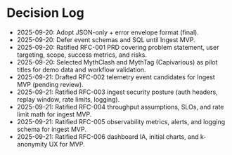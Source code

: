 # Decision Log
- 2025-09-20: Adopt JSON-only + error envelope format (final).
- 2025-09-20: Defer event schemas and SQL until Ingest MVP.
- 2025-09-20: Ratified RFC-001 PRD covering problem statement, user targeting, scope, success metrics, and risks.
- 2025-09-20: Selected MythClash and MythTag (Capivarious) as pilot titles for demo data and workflow validation.
- 2025-09-21: Drafted RFC-002 telemetry event candidates for Ingest MVP (pending review).
- 2025-09-21: Ratified RFC-003 ingest security posture (auth headers, replay window, rate limits, logging).
- 2025-09-21: Ratified RFC-004 throughput assumptions, SLOs, and rate limit math for ingest MVP.
- 2025-09-21: Ratified RFC-005 observability metrics, alerts, and logging schema for ingest MVP.
- 2025-09-21: Ratified RFC-006 dashboard IA, initial charts, and k-anonymity UX for MVP.
